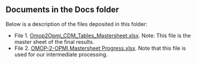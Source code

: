 ## Documents in the Docs folder

Below is a description of the files deposited in this folder:

  - File 1. [Omop2Opmi_CDM_Tables_Mastersheet.xlsx](https://github.com/OPMI/OMOP-2-OPMI/blob/main/docs/OMOP-2-OPMI%20Mastersheet%20Progress.xlsx). Note: This file is the master sheet of the final results.
  - File 2. [OMOP-2-OPMI Mastersheet Progress.xlsx](https://github.com/OPMI/OMOP-2-OPMI/blob/main/docs/OMOP-2-OPMI%20Mastersheet%20Progress.xlsx). Note that this file is used for our intermediate processing.  



